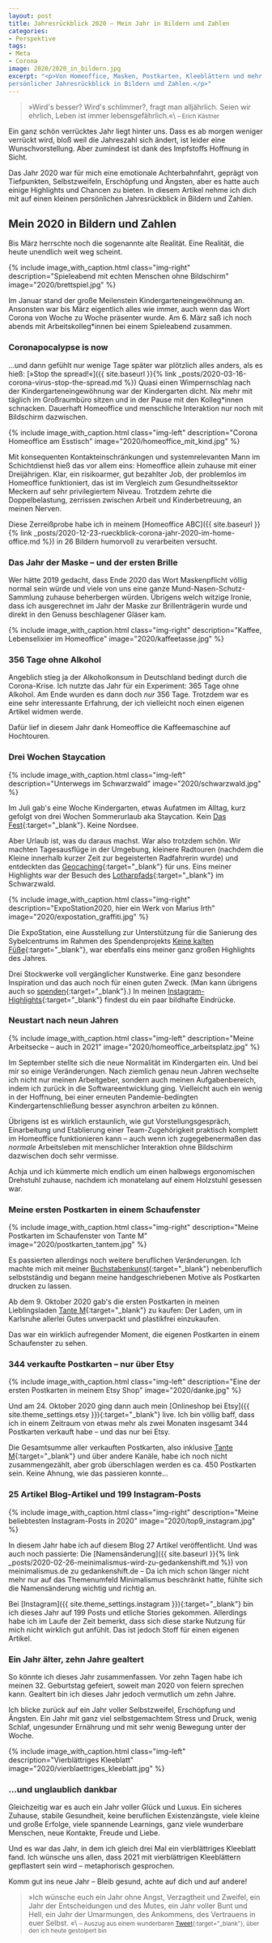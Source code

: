 ```yaml
---
layout: post
title: Jahresrückblick 2020 – Mein Jahr in Bildern und Zahlen
categories:
- Perspektive
tags:
- Meta
- Corona
image: 2020/2020_in_bildern.jpg
excerpt: "<p>Von Homeoffice, Masken, Postkarten, Kleeblättern und mehr. Ein ganz
persönlicher Jahresrückblick in Bildern und Zahlen.</p>"
---
```


>»Wird's besser? Wird's schlimmer?, fragt man alljährlich. Seien wir ehrlich,
Leben ist immer lebensgefährlich.«\\
<small>– Erich Kästner</small>

Ein ganz schön verrücktes Jahr liegt hinter uns. Dass es ab morgen weniger
verrückt wird, bloß weil die Jahreszahl sich ändert, ist leider eine
Wunschvorstellung. Aber zumindest ist dank des Impfstoffs Hoffnung in Sicht.

Das Jahr 2020 war für mich eine emotionale Achterbahnfahrt, geprägt von
Tiefpunkten, Selbstzweifeln, Erschöpfung und Ängsten, aber es hatte auch einige
Highlights und Chancen zu bieten. In diesem Artikel nehme ich dich mit auf einen
kleinen persönlichen Jahresrückblick in Bildern und Zahlen.

## Mein 2020 in Bildern und Zahlen

Bis März herrschte noch die sogenannte alte Realität. Eine Realität, die heute
unendlich weit weg scheint.

{% include image_with_caption.html
  class="img-right"
  description="Spieleabend mit echten Menschen ohne Bildschirm"
  image="2020/brettspiel.jpg"
%}

Im Januar stand der große Meilenstein Kindergarteneingewöhnung an. Ansonsten war
bis März eigentlich alles wie immer, auch wenn das Wort Corona von Woche zu
Woche präsenter wurde. Am 6. März saß ich noch abends mit Arbeitskolleg*innen
bei einem Spieleabend zusammen.

### Coronapocalypse is now

...und dann gefühlt nur wenige Tage später war plötzlich alles anders, als es
hieß: [»Stop the spread!«]({{ site.baseurl }}{% link _posts/2020-03-16-corona-virus-stop-the-spread.md %}) Quasi einen Wimpernschlag nach der Kindergarteneingewöhnung war
der Kindergarten dicht. Nix mehr mit täglich im Großraumbüro sitzen und in der
Pause mit den Kolleg*innen schnacken. Dauerhaft Homeoffice und menschliche
Interaktion nur noch mit Bildschirm dazwischen.

{% include image_with_caption.html
  class="img-left"
  description="Corona Homeoffice am Esstisch"
  image="2020/homeoffice_mit_kind.jpg"
%}

Mit konsequenten Kontakteinschränkungen und systemrelevanten Mann im
Schichtdienst hieß das vor allem eins: Homeoffice allein zuhause mit einer
Dreijährigen. Klar, ein risikoarmer, gut bezahlter Job, der problemlos im
Homeoffice funktioniert, das ist im Vergleich zum Gesundheitssektor Meckern auf
sehr privilegiertem Niveau. Trotzdem zehrte die Doppelbelastung, zerrissen
zwischen Arbeit und Kinderbetreuung, an meinen Nerven.

Diese Zerreißprobe habe ich in meinem [Homeoffice ABC]({{ site.baseurl }}{% link _posts/2020-12-23-rueckblick-corona-jahr-2020-im-home-office.md %}) in 26 Bildern humorvoll zu
verarbeiten versucht.

### Das Jahr der Maske – und der ersten Brille

Wer hätte 2019 gedacht, dass Ende 2020 das Wort Maskenpflicht völlig normal sein
würde und viele von uns eine ganze Mund-Nasen-Schutz-Sammlung zuhause
beherbergen würden. Übrigens welch witzige Ironie, dass ich ausgerechnet im Jahr
der Maske zur Brillenträgerin wurde und direkt in den Genuss beschlagener Gläser
kam.

{% include image_with_caption.html
  class="img-right"
  description="Kaffee, Lebenselixier im Homeoffice"
  image="2020/kaffeetasse.jpg"
%}

### 356 Tage ohne Alkohol

Angeblich stieg ja der Alkoholkonsum in Deutschland bedingt durch die
Corona-Krise. Ich nutzte das Jahr für ein Experiment: 365 Tage ohne Alkohol. Am
Ende wurden es dann doch *nur* 356 Tage. Trotzdem war es eine sehr interessante
Erfahrung, der ich vielleicht noch einen eigenen Artikel widmen werde.

Dafür lief in diesem Jahr dank Homeoffice die Kaffeemaschine auf Hochtouren.

### Drei Wochen Staycation

{% include image_with_caption.html
  class="img-left"
  description="Unterwegs im Schwarzwald"
  image="2020/schwarzwald.jpg"
%}

Im Juli gab's eine Woche Kindergarten, etwas Aufatmen im Alltag, kurz gefolgt
von drei Wochen Sommerurlaub aka Staycation.
Kein [Das Fest](https://www.dasfest.de/){:target="\_blank"}. Keine Nordsee.

Aber Urlaub ist, was du daraus machst. War also trotzdem schön. Wir machten
Tagesausflüge in der Umgebung, kleinere Radtouren (nachdem die Kleine
innerhalb kurzer Zeit zur begeisterten Radfahrerin wurde) und entdeckten das
[Geocaching](https://www.geocaching.com){:target="\_blank"}
für uns. Eins meiner Highlights war der Besuch des
[Lotharpfads](https://www.nationalpark-schwarzwald.de/de/erleben/unterwegs-im-park/erlebnispfade/lotharpfad){:target="\_blank"} im Schwarzwald.<br/>

{% include image_with_caption.html
  class="img-right"
  description="ExpoStation2020, hier ein Werk von Marius Irth"
  image="2020/expostation_graffiti.jpg"
%}

Die ExpoStation, eine Ausstellung zur Unterstützung für die Sanierung des
Sybelcentrums im Rahmen des Spendenprojekts
[Keine kalten Füße](https://keine-kalten-fuesse.de/){:target="\_blank"},
war ebenfalls eins meiner ganz großen Highlights des Jahres.

Drei Stockwerke voll vergänglicher Kunstwerke. Eine ganz besondere Inspiration
und das auch noch für einen guten Zweck. (Man kann übrigens auch so [spenden](https://keine-kalten-fuesse.de/spenden/){:target="\_blank"}.)
In meinen [Instagram-Highlights](https://www.instagram.com/stories/highlights/18030564520277044/){:target="\_blank"} findest du ein paar bildhafte Eindrücke.

### Neustart nach neun Jahren

{% include image_with_caption.html
  class="img-left"
  description="Meine Arbeitsecke – auch in 2021"
  image="2020/homeoffice_arbeitsplatz.jpg"
%}

Im September stellte sich die neue Normalität im Kindergarten ein. Und bei mir
so einige Veränderungen. Nach ziemlich genau neun Jahren wechselte ich nicht nur
meinen Arbeitgeber, sondern auch meinen Aufgabenbereich, indem ich zurück in die
Softwareentwicklung ging. Vielleicht auch ein wenig in der Hoffnung, bei einer
erneuten Pandemie-bedingten Kindergartenschließung besser asynchron arbeiten zu
können.

Übrigens ist es wirklich erstaunlich, wie gut Vorstellungsgespräch, Einarbeitung
und Etablierung einer Team-Zugehörigkeit praktisch komplett im Homeoffice
funktionieren kann – auch wenn ich zugegebenermaßen das *normale* Arbeitsleben
mit menschlicher Interaktion ohne Bildschirm dazwischen doch sehr vermisse.

Achja und ich kümmerte mich endlich um einen halbwegs ergonomischen Drehstuhl
zuhause, nachdem ich monatelang auf einem Holzstuhl gesessen war.

### Meine ersten Postkarten in einem Schaufenster

{% include image_with_caption.html
  class="img-right"
  description="Meine Postkarten im Schaufenster von Tante M"
  image="2020/postkarten_tantem.jpg"
%}

Es passierten allerdings noch weitere beruflichen Veränderungen.
Ich machte mich mit meiner
[Buchstabenkunst](https://www.fraulyoner.de/handlettering/){:target="\_blank"}
nebenberuflich selbstständig und begann meine handgeschriebenen Motive als
Postkarten drucken zu lassen.

Ab dem 9. Oktober 2020 gab's die ersten Postkarten in meinen Lieblingsladen
[Tante M](https://tante-m-karlsruhe.de/){:target="\_blank"} zu kaufen:
Der Laden, um in Karlsruhe allerlei Gutes unverpackt und plastikfrei einzukaufen.

Das war ein wirklich aufregender Moment, die eigenen Postkarten in einem
Schaufenster zu sehen.

### 344 verkaufte Postkarten – nur über Etsy

{% include image_with_caption.html
  class="img-left"
  description="Eine der ersten Postkarten in meinem Etsy Shop"
  image="2020/danke.jpg"
%}

Und am 24. Oktober 2020 ging dann auch mein
[Onlineshop bei Etsy]({{ site.theme_settings.etsy }}){:target="\_blank"} live.
Ich bin völlig baff, dass ich in einem Zeitraum von etwas mehr als zwei Monaten
insgesamt 344 Postkarten verkauft habe – und das nur bei Etsy.

Die Gesamtsumme aller verkauften Postkarten, also inklusive
[Tante M](https://tante-m-karlsruhe.de/){:target="\_blank"}
und über andere Kanäle, habe ich noch nicht zusammengezählt, aber grob
überschlagen werden es ca. 450 Postkarten sein. Keine Ahnung, wie das passieren
konnte...

### 25 Artikel Blog-Artikel und 199 Instagram-Posts

{% include image_with_caption.html
  class="img-right"
  description="Meine beliebtesten Instagram-Posts in 2020"
  image="2020/top9_instagram.jpg"
%}

In diesem Jahr habe ich auf diesem Blog 27 Artikel veröffentlicht. Und was auch
noch passierte: Die
[Namensänderung]({{ site.baseurl }}{% link _posts/2020-02-26-meinimalismus-wird-zu-gedankenshift.md %}) von meinimalismus.de zu gedankenshift.de – Da
ich mich schon länger nicht mehr nur auf das Themenumfeld Minimalismus
beschränkt hatte, fühlte sich die Namensänderung wichtig und richtig an.

Bei [Instagram]({{ site.theme_settings.instagram }}){:target="\_blank"} bin ich
dieses Jahr auf 199 Posts und etliche Stories gekommen. Allerdings habe ich im
Laufe der Zeit bemerkt, dass sich diese starke Nutzung für mich nicht wirklich
gut anfühlt. Das ist jedoch Stoff für einen eigenen Artikel.

### Ein Jahr älter, zehn Jahre gealtert

So könnte ich dieses Jahr zusammenfassen. Vor zehn Tagen habe ich meinen 32.
Geburtstag gefeiert, soweit man 2020 von feiern sprechen kann. Gealtert bin ich
dieses Jahr jedoch vermutlich um zehn Jahre.

Ich blicke zurück auf ein Jahr voller Selbstzweifel, Erschöpfung und Ängsten.
Ein Jahr mit ganz viel selbstgemachtem Stress und Druck, wenig Schlaf,
ungesunder Ernährung und mit sehr wenig Bewegung unter der Woche.

{% include image_with_caption.html
  class="img-left"
  description="Vierblättriges Kleeblatt"
  image="2020/vierblaettriges_kleeblatt.jpg"
%}

### ...und unglaublich dankbar

Gleichzeitig war es auch ein Jahr voller Glück und Luxus. Ein sicheres Zuhause,
stabile Gesundheit, keine beruflichen Existenzängste, viele kleine und große
Erfolge, viele spannende Learnings, ganz viele wunderbare Menschen, neue
Kontakte, Freude und Liebe.

Und es war das Jahr, in dem ich gleich drei Mal ein vierblättriges Kleeblatt
fand. Ich wünsche uns allen, dass 2021 mit vierblättrigen Kleeblättern
gepflastert sein wird – metaphorisch gesprochen.

Komm gut ins neue Jahr – Bleib gesund, achte auf dich und auf andere!

>»Ich wünsche euch ein Jahr ohne Angst, Verzagtheit und Zweifel, ein Jahr der
Entscheidungen und des Mutes, ein Jahr voller Bunt und Hell, ein Jahr der
Umarmungen, des Ankommens, des Vertrauens in euer Selbst. «\\
<small>– Auszug aus einem wunderbaren [Tweet](https://twitter.com/_Brathering_/status/1344568743918186496){:target="\_blank"}, über den ich heute gestolpert bin</small>
